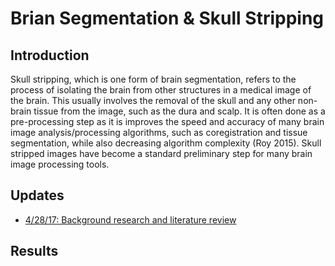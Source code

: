 # Brian Segmentation & Skull Stripping 

## Introduction

Skull stripping, which is one form of brain segmentation, refers to the 
process of isolating the brain from other structures in a medical image 
of the brain. This usually involves the removal of the skull and any other 
non-brain tissue from the image, such as the dura and scalp. It is often 
done as a pre-processing step as it is improves the speed and accuracy of 
many brain image analysis/processing algorithms, such as coregistration and 
tissue segmentation, while also decreasing algorithm complexity (Roy 2015). 
Skull stripped images have become a standard preliminary step for many 
brain image processing tools. 

## Updates

* [4/28/17: Background research and literature review](lit-review.md) 



## Results